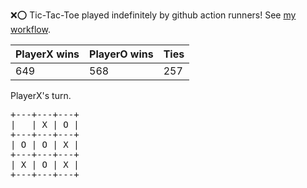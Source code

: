 :x::o: Tic-Tac-Toe played indefinitely by github action runners! See [my workflow](.github/workflows/play.yaml).

|PlayerX wins|PlayerO wins|Ties|
|-|-|-|
|649|568|257|

PlayerX's turn.

<pre>
+---+---+---+
|   | X | O |
+---+---+---+
| O | O | X |
+---+---+---+
| X | O | X |
+---+---+---+
</pre>